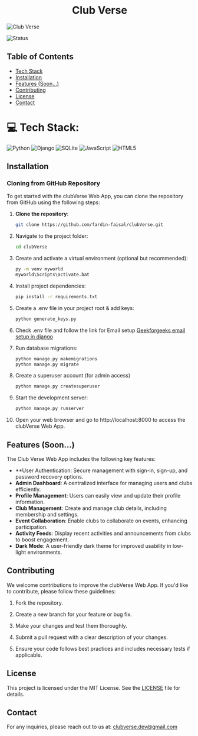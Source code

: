 <h1 align="center">Club Verse</h1>

![Club Verse](https://github.com/user-attachments/assets/2155932f-204a-4c6f-ab43-c28526469aec "Club Verse Logo")


![Status](https://img.shields.io/badge/status-in%20production-red)

## Table of Contents
- [Tech Stack](#-tech-stack)
- [Installation](#installation)
- [Features (Soon...)](#features-soon)
- [Contributing](#contributing)
- [License](#license)
- [Contact](#contact)

# 💻 Tech Stack:
![Python](https://img.shields.io/badge/python-3670A0?style=for-the-badge&logo=python&logoColor=ffdd54) 
![Django](https://img.shields.io/badge/django-%23092E20.svg?style=for-the-badge&logo=django&logoColor=white)
![SQLite](https://img.shields.io/badge/sqlite-%2307405e.svg?style=for-the-badge&logo=sqlite&logoColor=white)
![JavaScript](https://img.shields.io/badge/javascript-%23323330.svg?style=for-the-badge&logo=javascript&logoColor=%23F7DF1E)
![HTML5](https://img.shields.io/badge/html5-%23E34F26.svg?style=for-the-badge&logo=html5&logoColor=white)

## Installation

### Cloning from GitHub Repository

To get started with the clubVerse Web App, you can clone the repository from GitHub using the following steps:
 
1. **Clone the repository**:

   ```bash
   git clone https://github.com/fardin-faisal/clubVerse.git

2. Navigate to the project folder:
   ```bash
   cd clubVerse
   
3. Create and activate a virtual environment (optional but recommended):
   ```bash
   py -m venv myworld
   myworld\Scripts\activate.bat
4. Install project dependencies:
   ```bash
   pip install -r requirements.txt
   
5. Create a .env file in your project root & add keys:
   ```bash
   python generate_keys.py

6. Check .env file and follow the link for Email setup
   <a href="https://www.geeksforgeeks.org/setup-sending-email-in-django-project/">Geekforgeeks email setup in django</a>

7. Run database migrations:
   ```bash
   python manage.py makemigrations
   python manage.py migrate
   
8. Create a superuser account (for admin access)
   ```bash
   python manage.py createsuperuser
   
9. Start the development server:
   ```bash
   python manage.py runserver
   
10. Open your web browser and go to http://localhost:8000 to access the clubVerse Web App.

## Features (Soon...)
The Club Verse Web App includes the following key features:

- **User Authentication: Secure management with sign-in, sign-up, and password recovery options.
- **Admin Dashboard**: A centralized interface for managing users and clubs efficiently.
- **Profile Management**: Users can easily view and update their profile information.
- **Club Management**: Create and manage club details, including membership and settings.
- **Event Collaboration**: Enable clubs to collaborate on events, enhancing participation.
- **Activity Feeds**: Display recent activities and announcements from clubs to boost engagement.
- **Dark Mode**: A user-friendly dark theme for improved usability in low-light environments.

## Contributing

We welcome contributions to improve the clubVerse Web App. If you'd like to contribute, please follow these guidelines:

1. Fork the repository.

2. Create a new branch for your feature or bug fix.

3. Make your changes and test them thoroughly.

4. Submit a pull request with a clear description of your changes.

5. Ensure your code follows best practices and includes necessary tests if applicable.

## License

This project is licensed under the MIT License. See the [LICENSE](LICENSE) file for details.

## Contact
For any inquiries, please reach out to us at: [clubverse.dev@gmail.com](mailto:support@clubverse.me)
